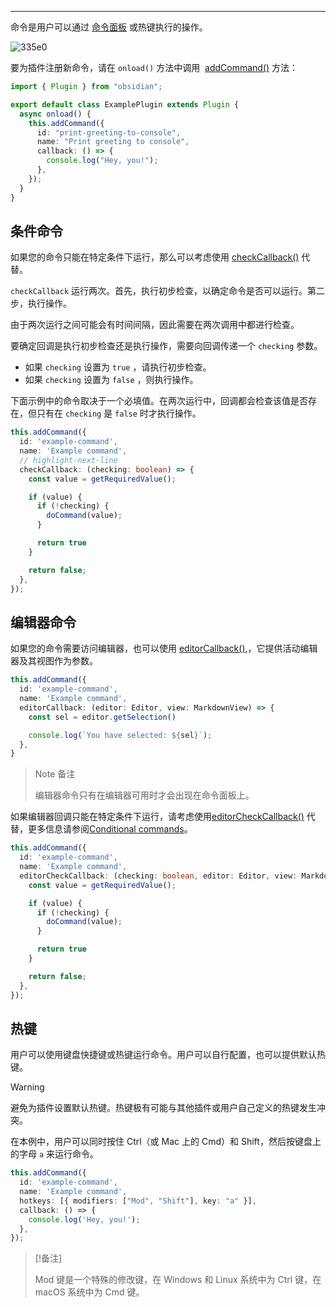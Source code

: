 
---
命令是用户可以通过 [命令面板](https://help.obsidian.md/Plugins/Command+palette) 或热键执行的操作。

![335e0](../../../../../../../Attachments/335e0.png)


要为插件注册新命令，请在 `onload()` 方法中调用  [addCommand()](https://docs.obsidian.md/Reference/TypeScript+API/Plugin/addCommand) 方法：

```ts
import { Plugin } from "obsidian";

export default class ExamplePlugin extends Plugin {
  async onload() {
    this.addCommand({
      id: "print-greeting-to-console",
      name: "Print greeting to console",
      callback: () => {
        console.log("Hey, you!");
      },
    });
  }
}
```

## 条件命令

如果您的命令只能在特定条件下运行，那么可以考虑使用 [checkCallback()](https://docs.obsidian.md/Reference/TypeScript+API/Command/checkCallback) 代替。

`checkCallback` 运行两次。首先，执行初步检查，以确定命令是否可以运行。第二步，执行操作。

由于两次运行之间可能会有时间间隔，因此需要在两次调用中都进行检查。

要确定回调是执行初步检查还是执行操作，需要向回调传递一个 `checking` 参数。

- 如果 `checking` 设置为 `true` ，请执行初步检查。
- 如果 `checking` 设置为 `false` ，则执行操作。

下面示例中的命令取决于一个必填值。在两次运行中，回调都会检查该值是否存在，但只有在 `checking` 是 `false` 时才执行操作。

```ts
this.addCommand({
  id: 'example-command',
  name: 'Example command',
  // highlight-next-line
  checkCallback: (checking: boolean) => {
    const value = getRequiredValue();

    if (value) {
      if (!checking) {
        doCommand(value);
      }

      return true
    }

    return false;
  },
});
```

## 编辑器命令

如果您的命令需要访问编辑器，也可以使用 [editorCallback()](https://docs.obsidian.md/Reference/TypeScript+API/Command/editorCallback),，它提供活动编辑器及其视图作为参数。

```ts
this.addCommand({
  id: 'example-command',
  name: 'Example command',
  editorCallback: (editor: Editor, view: MarkdownView) => {
    const sel = editor.getSelection()

    console.log(`You have selected: ${sel}`);
  },
}
```

> Note 备注
> 
> 编辑器命令只有在编辑器可用时才会出现在命令面板上。

如果编辑器回调只能在特定条件下运行，请考虑使用[editorCheckCallback()](https://docs.obsidian.md/Reference/TypeScript+API/Command/editorCheckCallback) 代替，更多信息请参阅[Conditional commands](https://docs.obsidian.md/Plugins/User+interface/Commands#Conditional%20commands)。

```ts
this.addCommand({
  id: 'example-command',
  name: 'Example command',
  editorCheckCallback: (checking: boolean, editor: Editor, view: MarkdownView) => {
    const value = getRequiredValue();

    if (value) {
      if (!checking) {
        doCommand(value);
      }

      return true
    }

    return false;
  },
});
```

## 热键

用户可以使用键盘快捷键或热键运行命令。用户可以自行配置，也可以提供默认热键。

> [!warning]
> 
> 避免为插件设置默认热键。热键极有可能与其他插件或用户自己定义的热键发生冲突。

在本例中，用户可以同时按住 Ctrl（或 Mac 上的 Cmd）和 Shift，然后按键盘上的字母 `a` 来运行命令。

```ts
this.addCommand({
  id: 'example-command',
  name: 'Example command',
  hotkeys: [{ modifiers: ["Mod", "Shift"], key: "a" }],
  callback: () => {
    console.log('Hey, you!');
  },
});
```

> [!备注]
> 
> Mod 键是一个特殊的修改键，在 Windows 和 Linux 系统中为 Ctrl 键，在 macOS 系统中为 Cmd 键。

